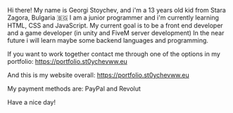 Hi there! My name is Georgi Stoychev, and i'm a 13 years old kid from Stara Zagora, Bulgaria 🇧🇬
I am a junior programmer and i'm currently learning HTML, CSS and JavaScript. My current goal is to be a front end developer and a game developer (in unity and FiveM server development) In the near future i will learn maybe some backend languages and programming.

If you want to work together contact me through one of the options in my portfolio: https://portfolio.st0ychevww.eu

And this is my website overall:
https://portfolio.st0ychevww.eu

My payment methods are:
PayPal and Revolut

Have a nice day!




<!---
Monst3ra1337/Monst3ra1337 is a ✨ special ✨ repository because its `README.md` (this file) appears on your GitHub profile.
You can click the Preview link to take a look at your changes.
--->
